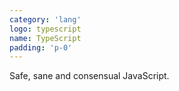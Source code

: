 ```yaml
---
category: 'lang'
logo: typescript
name: TypeScript
padding: 'p-0'
---
```


Safe, sane and consensual JavaScript.
